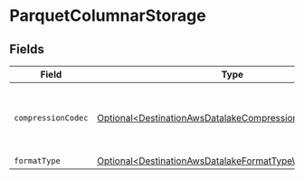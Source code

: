 # ParquetColumnarStorage


## Fields

| Field                                                                                                                              | Type                                                                                                                               | Required                                                                                                                           | Description                                                                                                                        |
| ---------------------------------------------------------------------------------------------------------------------------------- | ---------------------------------------------------------------------------------------------------------------------------------- | ---------------------------------------------------------------------------------------------------------------------------------- | ---------------------------------------------------------------------------------------------------------------------------------- |
| `compressionCodec`                                                                                                                 | [Optional\<DestinationAwsDatalakeCompressionCodecOptional>](../../models/shared/DestinationAwsDatalakeCompressionCodecOptional.md) | :heavy_minus_sign:                                                                                                                 | The compression algorithm used to compress data.                                                                                   |
| `formatType`                                                                                                                       | [Optional\<DestinationAwsDatalakeFormatTypeWildcard>](../../models/shared/DestinationAwsDatalakeFormatTypeWildcard.md)             | :heavy_minus_sign:                                                                                                                 | N/A                                                                                                                                |